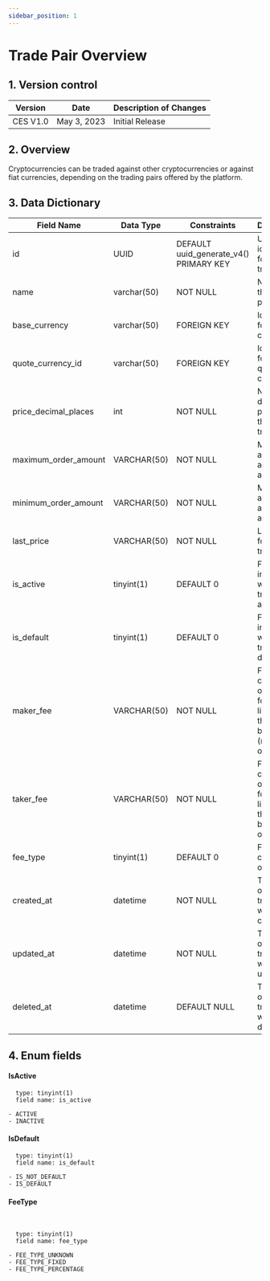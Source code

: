 ```yaml
---
sidebar_position: 1
---
```


# Trade Pair Overview

## 1. Version control

| Version     | Date        | Description of Changes      |
| ----------- | ----------- | --------------------------- |
| CES V1.0    | May 3, 2023 | Initial Release             |


## 2. Overview

Cryptocurrencies can be traded against other cryptocurrencies or against fiat currencies, depending on the trading pairs offered by the platform.

## 3. Data Dictionary

| Field Name           | Data Type    | Constraints                             | Description                                                                       |
| ------------------   | ------------ | --------------------------------------- | --------------------------------------------------------------------------------- |
| id                   | UUID         | DEFAULT uuid_generate_v4() PRIMARY KEY  | Unique identifier for the trade pair                                              |
| name                 | varchar(50)  | NOT NULL                                | Name of the trade pair                                                            |
| base_currency        | varchar(50)  | FOREIGN KEY                             | Identifier for the base currency                                                  |
| quote_currency_id    | varchar(50)  | FOREIGN KEY                             | Identifier for the quote currency                                                 |
| price_decimal_places | int          | NOT NULL                                | Number of decimal places for the price of trade pair                              |
| maximum_order_amount | VARCHAR(50)  | NOT NULL                                | Maximum amount allowed for an order                                               |
| minimum_order_amount | VARCHAR(50)  | NOT NULL                                | Minimum amount allowed for an order                                               |
| last_price           | VARCHAR(50)  | NOT NULL                                | Last price for the trade pair                                                     |
| is_active            | tinyint(1)   | DEFAULT 0                               | Flag indicating whether the trade pair is active                                  |
| is_default           | tinyint(1)   | DEFAULT 0                               | Flag indicating whether the trade pair is default                                 |
| maker_fee            | VARCHAR(50)  | NOT NULL                                | Fee charged orders that for add liquidity to the order book (maker orders)        |
| taker_fee            | VARCHAR(50)  | NOT NULL                                | Fee charged orders that for add liquidity to the order book (taker orders)        |
| fee_type             | tinyint(1)   | DEFAULT 0                               | Fee type charged orders                                                           |
| created_at           | datetime     | NOT NULL                                | Timestamp of when the trade pair was created                                      |
| updated_at           | datetime     | NOT NULL                                | Timestamp of when the trade pair was updated                                      |
| deleted_at           | datetime     | DEFAULT NULL                            | Timestamp of when the trade pair was deleted                                      |

## 4. Enum fields

#### **IsActive**


      type: tinyint(1)
      field name: is_active 

    - ACTIVE
    - INACTIVE
    

#### **IsDefault**


      type: tinyint(1)
      field name: is_default 
    
    - IS_NOT_DEFAULT
    - IS_DEFAULT


#### **FeeType**
&nbsp;

      type: tinyint(1)
      field name: fee_type 

    - FEE_TYPE_UNKNOWN
    - FEE_TYPE_FIXED
    - FEE_TYPE_PERCENTAGE